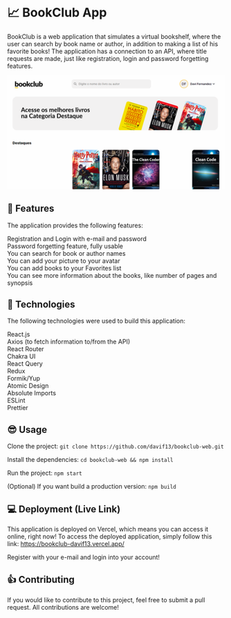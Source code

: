 # :chart_with_upwards_trend: BookClub App

BookClub is a web application that simulates a virtual bookshelf, where the user can search by book name or author, in addition to making a list of his favorite books! The application has a connection to an API, where title requests are made, just like registration, login and password forgetting features.

![Live deploy BookClub App](public/img/bookclub.png)

## :wrench: Features

The application provides the following features:

Registration and Login with e-mail and password <br>
Password forgetting feature, fully usable <br>
You can search for book or author names <br>
You can add your picture to your avatar <br>
You can add books to your Favorites list <br>
You can see more information about the books, like number of pages and synopsis

## :crystal_ball: Technologies

The following technologies were used to build this application:

React.js<br>
Axios (to fetch information to/from the API)<br>
React Router<br>
Chakra UI<br>
React Query<br>
Redux<br>
Formik/Yup<br>
Atomic Design<br>
Absolute Imports<br>
ESLint<br>
Prettier

## :sunglasses: Usage

Clone the project:
`git clone https://github.com/davif13/bookclub-web.git`

Install the dependencies:
`cd bookclub-web && npm install`

Run the project:
`npm start`

(Optional) If you want build a production version:
`npm build`

## :computer: Deployment (Live Link)

This application is deployed on Vercel, which means you can access it online, right now! To access the deployed application, simply follow this link: https://bookclub-davif13.vercel.app/

Register with your e-mail and login into your account!

## :thumbsup: Contributing

If you would like to contribute to this project, feel free to submit a pull request. All contributions are welcome!

